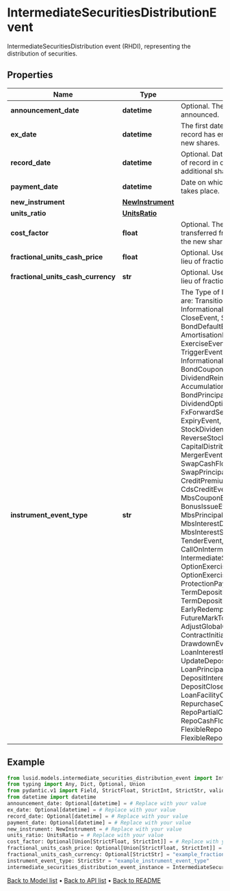 # IntermediateSecuritiesDistributionEvent

IntermediateSecuritiesDistribution event (RHDI), representing the distribution of securities.
## Properties
Name | Type | Description | Notes
------------ | ------------- | ------------- | -------------
**announcement_date** | **datetime** | Optional.  The date the spin-off is announced. | [optional] 
**ex_date** | **datetime** | The first date on which the holder of record has entitled ownership of the new shares. | [optional] 
**record_date** | **datetime** | Optional.  Date you have to be the holder of record in order to receive the additional shares. | [optional] 
**payment_date** | **datetime** | Date on which the distribution of shares takes place. | [optional] 
**new_instrument** | [**NewInstrument**](NewInstrument.md) |  | 
**units_ratio** | [**UnitsRatio**](UnitsRatio.md) |  | 
**cost_factor** | **float** | Optional. The fraction of cost that is transferred from the existing shares to the new shares. | [optional] 
**fractional_units_cash_price** | **float** | Optional. Used in calculating cash-in-lieu of fractional shares. | [optional] 
**fractional_units_cash_currency** | **str** | Optional. Used in calculating cash-in-lieu of fractional shares. | [optional] 
**instrument_event_type** | **str** | The Type of Event. The available values are: TransitionEvent, InformationalEvent, OpenEvent, CloseEvent, StockSplitEvent, BondDefaultEvent, CashDividendEvent, AmortisationEvent, CashFlowEvent, ExerciseEvent, ResetEvent, TriggerEvent, RawVendorEvent, InformationalErrorEvent, BondCouponEvent, DividendReinvestmentEvent, AccumulationEvent, BondPrincipalEvent, DividendOptionEvent, MaturityEvent, FxForwardSettlementEvent, ExpiryEvent, ScripDividendEvent, StockDividendEvent, ReverseStockSplitEvent, CapitalDistributionEvent, SpinOffEvent, MergerEvent, FutureExpiryEvent, SwapCashFlowEvent, SwapPrincipalEvent, CreditPremiumCashFlowEvent, CdsCreditEvent, CdxCreditEvent, MbsCouponEvent, MbsPrincipalEvent, BonusIssueEvent, MbsPrincipalWriteOffEvent, MbsInterestDeferralEvent, MbsInterestShortfallEvent, TenderEvent, CallOnIntermediateSecuritiesEvent, IntermediateSecuritiesDistributionEvent, OptionExercisePhysicalEvent, OptionExerciseCashEvent, ProtectionPayoutCashFlowEvent, TermDepositInterestEvent, TermDepositPrincipalEvent, EarlyRedemptionEvent, FutureMarkToMarketEvent, AdjustGlobalCommitmentEvent, ContractInitialisationEvent, DrawdownEvent, LoanInterestRepaymentEvent, UpdateDepositAmountEvent, LoanPrincipalRepaymentEvent, DepositInterestPaymentEvent, DepositCloseEvent, LoanFacilityContractRolloverEvent, RepurchaseOfferEvent, RepoPartialClosureEvent, RepoCashFlowEvent, FlexibleRepoInterestPaymentEvent, FlexibleRepoCashFlowEvent | 
## Example

```python
from lusid.models.intermediate_securities_distribution_event import IntermediateSecuritiesDistributionEvent
from typing import Any, Dict, Optional, Union
from pydantic.v1 import Field, StrictFloat, StrictInt, StrictStr, validator
from datetime import datetime
announcement_date: Optional[datetime] = # Replace with your value
ex_date: Optional[datetime] = # Replace with your value
record_date: Optional[datetime] = # Replace with your value
payment_date: Optional[datetime] = # Replace with your value
new_instrument: NewInstrument = # Replace with your value
units_ratio: UnitsRatio = # Replace with your value
cost_factor: Optional[Union[StrictFloat, StrictInt]] = # Replace with your value
fractional_units_cash_price: Optional[Union[StrictFloat, StrictInt]] = # Replace with your value
fractional_units_cash_currency: Optional[StrictStr] = "example_fractional_units_cash_currency"
instrument_event_type: StrictStr = "example_instrument_event_type"
intermediate_securities_distribution_event_instance = IntermediateSecuritiesDistributionEvent(announcement_date=announcement_date, ex_date=ex_date, record_date=record_date, payment_date=payment_date, new_instrument=new_instrument, units_ratio=units_ratio, cost_factor=cost_factor, fractional_units_cash_price=fractional_units_cash_price, fractional_units_cash_currency=fractional_units_cash_currency, instrument_event_type=instrument_event_type)

```

[Back to Model list](../README.md#documentation-for-models) &#8226; [Back to API list](../README.md#documentation-for-api-endpoints) &#8226; [Back to README](../README.md)

